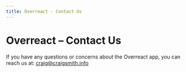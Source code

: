 ```yaml
---
title: Overreact - Contact Us
---
```


<head>
  <body className="isolated" />
</head>

# Overreact – Contact Us

If you have any questions or concerns about the Overreact app, you can reach us at: craig@craigsmith.info